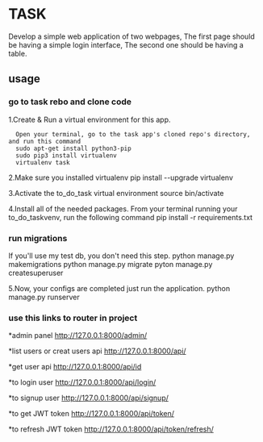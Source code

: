 # TASK 

Develop a simple web application of two webpages, The first page should be having a simple login interface, The second one should be having a table.

## usage

### go to task rebo and clone code

1.Create & Run a virtual environment for this app.
      
      Open your terminal, go to the task app's cloned repo's directory, and run this command
      sudo apt-get install python3-pip
      sudo pip3 install virtualenv
      virtualenv task
      

2.Make sure you installed virtualenv
      pip install --upgrade virtualenv

3.Activate the to_do_task virtual environment
      source bin/activate

4.Install all of the needed packages.
      From your terminal running your to_do_taskvenv, run the following command
      pip install -r requirements.txt

### run migrations
If you'll use my test db, you don't need this step.
      python manage.py makemigrations
      python manage.py migrate
      pyton manage.py createsuperuser


5.Now, your configs are completed just run the application.
      python manage.py runserver


### use this links to router in project
*admin panel
      http://127.0.0.1:8000/admin/

*list users or creat users api
      http://127.0.0.1:8000/api/

*get user api
      http://127.0.0.1:8000/api/id

*to login user 
      http://127.0.0.1:8000/api/login/

*to signup user 
      http://127.0.0.1:8000/api/signup/

*to get JWT token
      http://127.0.0.1:8000/api/token/

*to refresh JWT token
      http://127.0.0.1:8000/api/token/refresh/

    
